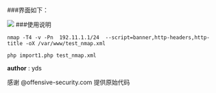 ###界面如下：

![](http://i.imgur.com/ER2R1aL.png)
###使用说明




    nmap -T4 -v -Pn  192.11.1.1/24  --script=banner,http-headers,http-title -oX /var/www/test_nmap.xml
    
    php import1.php test_nmap.xml

__author__ : yds


感谢 @offensive-security.com 提供原始代码
